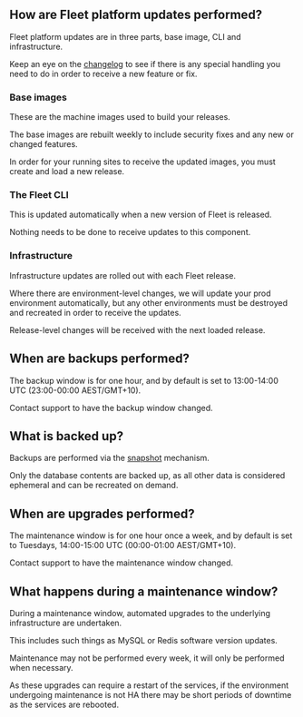 ## How are Fleet platform updates performed?

Fleet platform updates are in three parts, base image, CLI and infrastructure.

Keep an eye on the [changelog](/changelog) to see if there is any special handling you need to do
in order to receive a new feature or fix.

### Base images

These are the machine images used to build your releases.

The base images are rebuilt weekly to include security fixes and any new or changed features.

In order for your running sites to receive the updated images, you must create and load a new release.

### The Fleet CLI

This is updated automatically when a new version of Fleet is released.

Nothing needs to be done to receive updates to this component.

### Infrastructure

Infrastructure updates are rolled out with each Fleet release.

Where there are environment-level changes, we will update your prod environment automatically,
but any other environments must be destroyed and recreated in order to receive the updates.

Release-level changes will be received with the next loaded release.

## When are backups performed?

The backup window is for one hour, and by default is set to 13:00-14:00 UTC (23:00-00:00 AEST/GMT+10).

Contact support to have the backup window changed.

## What is backed up?

Backups are performed via the [snapshot](how-to/manage-snapshots/) mechanism.

Only the database contents are backed up, as all other data is considered ephemeral and can be recreated on demand.

## When are upgrades performed?

The maintenance window is for one hour once a week, and by default is set to Tuesdays, 14:00-15:00 UTC (00:00-01:00 AEST/GMT+10).

Contact support to have the maintenance window changed.

## What happens during a maintenance window?

During a maintenance window, automated upgrades to the underlying infrastructure are undertaken.

This includes such things as MySQL or Redis software version updates.

Maintenance may not be performed every week, it will only be performed when necessary.

As these upgrades can require a restart of the services, if the environment undergoing maintenance
is not HA there may be short periods of downtime as the services are rebooted.
